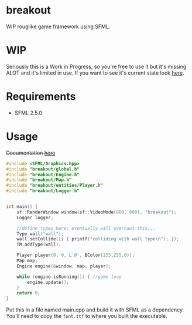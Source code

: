 # breakout
WIP rouglike game framework using SFML.

# WIP
Seriously this is a Work in Progress, so you're free to use it but it's missing ALOT and it's limited in use.
If you want to see it's current state look <a href="https://github.com/Beefywhale/breakout/releases">here</a>.

# Requirements
* SFML 2.5.0

# Usage
~~Documentation <a href="http://beefywhale.tk/breakout/documentation/html/annotated.html">here</a>~~

```cpp
#include <SFML/Graphics.hpp>
#include "breakout/global.h"
#include "breakout/Engine.h"
#include "breakout/Map.h"
#include "breakout/entities/Player.h"
#include "breakout/Logger.h"


int main() {
    sf::RenderWindow window(sf::VideoMode(800, 600), "breakout");
    Logger logger;

    //define types here; eventually will overhaul this...
    Type wall("wall");
    wall.setCollide([] { printf("colliding with wall type\n"); });
    TM.addType(wall);

    Player player(0, 0, L'@', BColor(255,255,0));
    Map map;
    Engine engine(&window, map, player);

	while (engine.isRunning()) { //game loop
		engine.update();
    }
    return 0;
}
```
Put this in a file named main.cpp and build it with SFML as a dependency. You'll need to copy the `font.ttf` to where you built the executable.
